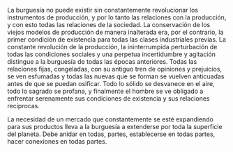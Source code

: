 La burguesía no puede existir sin constantemente revolucionar los instrumentos de producción, y por lo tanto las relaciones con
la producción, y con esto todas las relaciones de la sociedad. La conservación de los viejos modelos de producción de manera 
inalterada era, por el contrario, la primer condición de existencia para todas las clases industriales previas. La constante 
revolución de la producción, la ininterrumpida perturbación de todas las condiciones sociales y una perpetua incertidumbre y 
agitación distingue a la burguesía de todas las épocas anteriores. Todas las relaciones fijas, congeladas, con su antiguo tren de 
opiniones y prejuicios, se ven esfumadas y todas las nuevas que se forman se vuelven anticuadas antes de que se puedan osificar. 
Todo lo sólido se desvanece en el aire, todo lo sagrado se profana, y finalmente el hombre se ve obligado a enfrentar serenamente 
sus condiciones de existencia y sus relaciones recíprocas.

La necesidad de un mercado que constantemente se esté expandiendo para sus productos lleva a la burguesía a extenderse por toda 
la superficie del planeta. Debe anidar en todas, partes, establecerse en todas partes, hacer conexiones en todas partes.